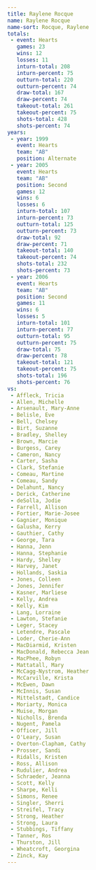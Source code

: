 ```yaml
---
title: Raylene Rocque
name: Raylene Rocque
name-sort: Rocque, Raylene
totals:
 - event: Hearts
   games: 23
   wins: 12
   losses: 11
   inturn-total: 208
   inturn-percent: 75
   outturn-total: 220
   outturn-percent: 74
   draw-total: 167
   draw-percent: 74
   takeout-total: 261
   takeout-percent: 75
   shots-total: 428
   shots-percent: 74
years:
 - year: 1999
   event: Hearts
   team: "AB"
   position: Alternate
 - year: 2005
   event: Hearts
   team: "AB"
   position: Second
   games: 12
   wins: 6
   losses: 6
   inturn-total: 107
   inturn-percent: 73
   outturn-total: 125
   outturn-percent: 73
   draw-total: 92
   draw-percent: 71
   takeout-total: 140
   takeout-percent: 74
   shots-total: 232
   shots-percent: 73
 - year: 2006
   event: Hearts
   team: "AB"
   position: Second
   games: 11
   wins: 6
   losses: 5
   inturn-total: 101
   inturn-percent: 77
   outturn-total: 95
   outturn-percent: 75
   draw-total: 75
   draw-percent: 78
   takeout-total: 121
   takeout-percent: 75
   shots-total: 196
   shots-percent: 76
vs:
 - Affleck, Tricia
 - Allen, Michelle
 - Arsenault, Mary-Anne
 - Belisle, Eve
 - Bell, Chelsey
 - Birt, Suzanne
 - Bradley, Shelley
 - Brown, Marcie
 - Burgess, Carey
 - Cameron, Nancy
 - Carter, Sasha
 - Clark, Stefanie
 - Comeau, Martine
 - Comeau, Sandy
 - Delahunt, Nancy
 - Derick, Catherine
 - deSolla, Jodie
 - Farrell, Allison
 - Fortier, Marie-Josee
 - Gagnier, Monique
 - Galusha, Kerry
 - Gauthier, Cathy
 - George, Tara
 - Hanna, Jenn
 - Hanna, Stephanie
 - Hardy, Shelley
 - Harvey, Janet
 - Hollands, Saskia
 - Jones, Colleen
 - Jones, Jennifer
 - Kasner, Marliese
 - Kelly, Andrea
 - Kelly, Kim
 - Lang, Lorraine
 - Lawton, Stefanie
 - Leger, Stacey
 - Letendre, Pascale
 - Loder, Cherie-Ann
 - MacDiarmid, Kristen
 - MacDonald, Rebecca Jean
 - MacPhee, Robyn
 - Mattatall, Mary
 - McCagg-Nystrom, Heather
 - McCarville, Krista
 - McEwen, Dawn
 - McInnis, Susan
 - Mittelstadt, Candice
 - Moriarty, Monica
 - Muise, Morgan
 - Nicholls, Brenda
 - Nugent, Pamela
 - Officer, Jill
 - O'Leary, Susan
 - Overton-Clapham, Cathy
 - Prosser, Sandi
 - Ridalls, Kristen
 - Ross, Allison
 - Rudulier, Andrea
 - Schraeder, Jeanna
 - Scott, Kelly
 - Sharpe, Kelli
 - Simons, Renee
 - Singler, Sherri
 - Streifel, Tracy
 - Strong, Heather
 - Strong, Laura
 - Stubbings, Tiffany
 - Tanner, Ros
 - Thurston, Jill
 - Wheatcroft, Georgina
 - Zinck, Kay
---
```


